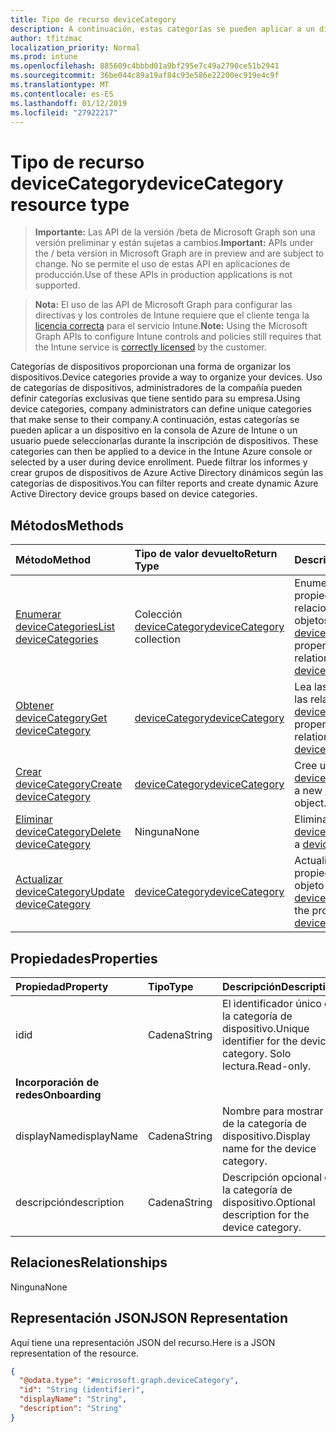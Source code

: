 ```yaml
---
title: Tipo de recurso deviceCategory
description: A continuación, estas categorías se pueden aplicar a un dispositivo en la consola de Azure de Intune o un usuario puede seleccionarlas durante la inscripción de dispositivos. Puede filtrar los informes y crear grupos de dispositivos de Azure Active Directory dinámicos según las categorías de dispositivos.
author: tfitzmac
localization_priority: Normal
ms.prod: intune
ms.openlocfilehash: 885609c4bbbd01a9bf295e7c49a2790ce51b2941
ms.sourcegitcommit: 36be044c89a19af84c93e586e22200ec919e4c9f
ms.translationtype: MT
ms.contentlocale: es-ES
ms.lasthandoff: 01/12/2019
ms.locfileid: "27922217"
---
```

# <a name="devicecategory-resource-type"></a><span data-ttu-id="27de8-104">Tipo de recurso deviceCategory</span><span class="sxs-lookup"><span data-stu-id="27de8-104">deviceCategory resource type</span></span>

> <span data-ttu-id="27de8-105">**Importante:** Las API de la versión /beta de Microsoft Graph son una versión preliminar y están sujetas a cambios.</span><span class="sxs-lookup"><span data-stu-id="27de8-105">**Important:** APIs under the / beta version in Microsoft Graph are in preview and are subject to change.</span></span> <span data-ttu-id="27de8-106">No se permite el uso de estas API en aplicaciones de producción.</span><span class="sxs-lookup"><span data-stu-id="27de8-106">Use of these APIs in production applications is not supported.</span></span>

> <span data-ttu-id="27de8-107">**Nota:** El uso de las API de Microsoft Graph para configurar las directivas y los controles de Intune requiere que el cliente tenga la [licencia correcta](https://go.microsoft.com/fwlink/?linkid=839381) para el servicio Intune.</span><span class="sxs-lookup"><span data-stu-id="27de8-107">**Note:** Using the Microsoft Graph APIs to configure Intune controls and policies still requires that the Intune service is [correctly licensed](https://go.microsoft.com/fwlink/?linkid=839381) by the customer.</span></span>

<span data-ttu-id="27de8-108">Categorías de dispositivos proporcionan una forma de organizar los dispositivos.</span><span class="sxs-lookup"><span data-stu-id="27de8-108">Device categories provide a way to organize your devices.</span></span> <span data-ttu-id="27de8-109">Uso de categorías de dispositivos, administradores de la compañía pueden definir categorías exclusivas que tiene sentido para su empresa.</span><span class="sxs-lookup"><span data-stu-id="27de8-109">Using device categories, company administrators can define unique categories that make sense to their company.</span></span><span data-ttu-id="27de8-110">A continuación, estas categorías se pueden aplicar a un dispositivo en la consola de Azure de Intune o un usuario puede seleccionarlas durante la inscripción de dispositivos.</span><span class="sxs-lookup"><span data-stu-id="27de8-110"> These categories can then be applied to a device in the Intune Azure console or selected by a user during device enrollment.</span></span> <span data-ttu-id="27de8-111">Puede filtrar los informes y crear grupos de dispositivos de Azure Active Directory dinámicos según las categorías de dispositivos.</span><span class="sxs-lookup"><span data-stu-id="27de8-111">You can filter reports and create dynamic Azure Active Directory device groups based on device categories.</span></span>

## <a name="methods"></a><span data-ttu-id="27de8-112">Métodos</span><span class="sxs-lookup"><span data-stu-id="27de8-112">Methods</span></span>
|<span data-ttu-id="27de8-113">Método</span><span class="sxs-lookup"><span data-stu-id="27de8-113">Method</span></span>|<span data-ttu-id="27de8-114">Tipo de valor devuelto</span><span class="sxs-lookup"><span data-stu-id="27de8-114">Return Type</span></span>|<span data-ttu-id="27de8-115">Descripción</span><span class="sxs-lookup"><span data-stu-id="27de8-115">Description</span></span>|
|:---|:---|:---|
|[<span data-ttu-id="27de8-116">Enumerar deviceCategories</span><span class="sxs-lookup"><span data-stu-id="27de8-116">List deviceCategories</span></span>](../api/intune-shared-devicecategory-list.md)|<span data-ttu-id="27de8-117">Colección [deviceCategory](../resources/intune-shared-devicecategory.md)</span><span class="sxs-lookup"><span data-stu-id="27de8-117">[deviceCategory](../resources/intune-shared-devicecategory.md) collection</span></span>|<span data-ttu-id="27de8-118">Enumere las propiedades y las relaciones de los objetos [deviceCategory](../resources/intune-shared-devicecategory.md).</span><span class="sxs-lookup"><span data-stu-id="27de8-118">List properties and relationships of the [deviceCategory](../resources/intune-shared-devicecategory.md) objects.</span></span>|
|[<span data-ttu-id="27de8-119">Obtener deviceCategory</span><span class="sxs-lookup"><span data-stu-id="27de8-119">Get deviceCategory</span></span>](../api/intune-shared-devicecategory-get.md)|[<span data-ttu-id="27de8-120">deviceCategory</span><span class="sxs-lookup"><span data-stu-id="27de8-120">deviceCategory</span></span>](../resources/intune-shared-devicecategory.md)|<span data-ttu-id="27de8-121">Lea las propiedades y las relaciones del objeto [deviceCategory](../resources/intune-shared-devicecategory.md).</span><span class="sxs-lookup"><span data-stu-id="27de8-121">Read properties and relationships of the [deviceCategory](../resources/intune-shared-devicecategory.md) object.</span></span>|
|[<span data-ttu-id="27de8-122">Crear deviceCategory</span><span class="sxs-lookup"><span data-stu-id="27de8-122">Create deviceCategory</span></span>](../api/intune-shared-devicecategory-create.md)|[<span data-ttu-id="27de8-123">deviceCategory</span><span class="sxs-lookup"><span data-stu-id="27de8-123">deviceCategory</span></span>](../resources/intune-shared-devicecategory.md)|<span data-ttu-id="27de8-124">Cree un objeto [deviceCategory](../resources/intune-shared-devicecategory.md).</span><span class="sxs-lookup"><span data-stu-id="27de8-124">Create a new [deviceCategory](../resources/intune-shared-devicecategory.md) object.</span></span>|
|[<span data-ttu-id="27de8-125">Eliminar deviceCategory</span><span class="sxs-lookup"><span data-stu-id="27de8-125">Delete deviceCategory</span></span>](../api/intune-shared-devicecategory-delete.md)|<span data-ttu-id="27de8-126">Ninguna</span><span class="sxs-lookup"><span data-stu-id="27de8-126">None</span></span>|<span data-ttu-id="27de8-127">Elimina un [deviceCategory](../resources/intune-shared-devicecategory.md).</span><span class="sxs-lookup"><span data-stu-id="27de8-127">Deletes a [deviceCategory](../resources/intune-shared-devicecategory.md).</span></span>|
|[<span data-ttu-id="27de8-128">Actualizar deviceCategory</span><span class="sxs-lookup"><span data-stu-id="27de8-128">Update deviceCategory</span></span>](../api/intune-shared-devicecategory-update.md)|[<span data-ttu-id="27de8-129">deviceCategory</span><span class="sxs-lookup"><span data-stu-id="27de8-129">deviceCategory</span></span>](../resources/intune-shared-devicecategory.md)|<span data-ttu-id="27de8-130">Actualice las propiedades de un objeto [deviceCategory](../resources/intune-shared-devicecategory.md).</span><span class="sxs-lookup"><span data-stu-id="27de8-130">Update the properties of a [deviceCategory](../resources/intune-shared-devicecategory.md) object.</span></span>|

## <a name="properties"></a><span data-ttu-id="27de8-131">Propiedades</span><span class="sxs-lookup"><span data-stu-id="27de8-131">Properties</span></span>
|<span data-ttu-id="27de8-132">Propiedad</span><span class="sxs-lookup"><span data-stu-id="27de8-132">Property</span></span>|<span data-ttu-id="27de8-133">Tipo</span><span class="sxs-lookup"><span data-stu-id="27de8-133">Type</span></span>|<span data-ttu-id="27de8-134">Descripción</span><span class="sxs-lookup"><span data-stu-id="27de8-134">Description</span></span>|
|:---|:---|:---|
|<span data-ttu-id="27de8-135">id</span><span class="sxs-lookup"><span data-stu-id="27de8-135">id</span></span>|<span data-ttu-id="27de8-136">Cadena</span><span class="sxs-lookup"><span data-stu-id="27de8-136">String</span></span>|<span data-ttu-id="27de8-137">El identificador único de la categoría de dispositivo.</span><span class="sxs-lookup"><span data-stu-id="27de8-137">Unique identifier for the device category.</span></span> <span data-ttu-id="27de8-138">Solo lectura.</span><span class="sxs-lookup"><span data-stu-id="27de8-138">Read-only.</span></span>|
|<span data-ttu-id="27de8-139">**Incorporación de redes**</span><span class="sxs-lookup"><span data-stu-id="27de8-139">**Onboarding**</span></span>|
|<span data-ttu-id="27de8-140">displayName</span><span class="sxs-lookup"><span data-stu-id="27de8-140">displayName</span></span>|<span data-ttu-id="27de8-141">Cadena</span><span class="sxs-lookup"><span data-stu-id="27de8-141">String</span></span>|<span data-ttu-id="27de8-142">Nombre para mostrar de la categoría de dispositivo.</span><span class="sxs-lookup"><span data-stu-id="27de8-142">Display name for the device category.</span></span>|
|<span data-ttu-id="27de8-143">descripción</span><span class="sxs-lookup"><span data-stu-id="27de8-143">description</span></span>|<span data-ttu-id="27de8-144">Cadena</span><span class="sxs-lookup"><span data-stu-id="27de8-144">String</span></span>|<span data-ttu-id="27de8-145">Descripción opcional de la categoría de dispositivo.</span><span class="sxs-lookup"><span data-stu-id="27de8-145">Optional description for the device category.</span></span>|

## <a name="relationships"></a><span data-ttu-id="27de8-146">Relaciones</span><span class="sxs-lookup"><span data-stu-id="27de8-146">Relationships</span></span>
<span data-ttu-id="27de8-147">Ninguna</span><span class="sxs-lookup"><span data-stu-id="27de8-147">None</span></span>

## <a name="json-representation"></a><span data-ttu-id="27de8-148">Representación JSON</span><span class="sxs-lookup"><span data-stu-id="27de8-148">JSON Representation</span></span>
<span data-ttu-id="27de8-149">Aquí tiene una representación JSON del recurso.</span><span class="sxs-lookup"><span data-stu-id="27de8-149">Here is a JSON representation of the resource.</span></span>
<!-- {
  "blockType": "resource",
  "keyProperty": "id",
  "@odata.type": "microsoft.graph.deviceCategory"
}
-->
``` json
{
  "@odata.type": "#microsoft.graph.deviceCategory",
  "id": "String (identifier)",
  "displayName": "String",
  "description": "String"
}
```



